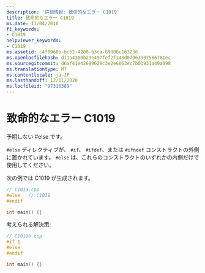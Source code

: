 ```yaml
---
description: '詳細情報: 致命的なエラー C1019'
title: 致命的なエラー C1019
ms.date: 11/04/2016
f1_keywords:
- C1019
helpviewer_keywords:
- C1019
ms.assetid: c4f8968b-bc62-4200-b3ca-69d06c163236
ms.openlocfilehash: d11a4300b29e497fef2f148d07963997586781ec
ms.sourcegitcommit: d6af41e42699628c3e2e6063ec7b03931a49a098
ms.translationtype: MT
ms.contentlocale: ja-JP
ms.lasthandoff: 12/11/2020
ms.locfileid: "97316389"
---
```

# <a name="fatal-error-c1019"></a>致命的なエラー C1019

予期しない #else です。

`#else` ディレクティブが、 `#if`、 `#ifdef`、または `#ifndef` コンストラクトの外側に置かれています。 `#else` は、これらのコンストラクトのいずれかの内側だけで使用してください。

次の例では C1019 が生成されます。

```cpp
// C1019.cpp
#else   // C1019
#endif

int main() {}
```

考えられる解決策:

```cpp
// C1019b.cpp
#if 1
#else
#endif

int main() {}
```

